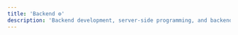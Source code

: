 ```yaml
---
title: 'Backend ⚙️'
description: 'Backend development, server-side programming, and backend architecture'
---
```

